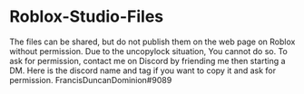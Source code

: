 # Roblox-Studio-Files
The files can be shared, but do not publish them on the web page on Roblox without permission.
Due to the uncopylock situation, You cannot do so.
To ask for permission, contact me on Discord by friending me then  starting a DM. Here is the discord name and tag if you want to copy it and ask for permission. FrancisDuncanDominion#9089
